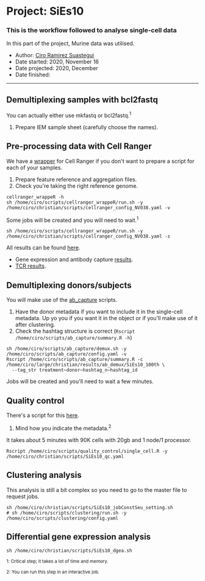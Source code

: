 # Project: SiEs10
### This is the workflow followed to analyse single-cell data
In this part of the project, Murine data was utilised.

- Author: [Ciro Ramirez Suastegui](https://github.com/cramirezs)
- Date started: 2020, November 16
- Date projected: 2020, December
- Date finished:

---

## Demultiplexing samples with bcl2fastq
You can actually either use mkfastq or bcl2fastq.<sup>1
1. Prepare IEM sample sheet (carefully choose the names).

## Pre-processing data with Cell Ranger
We have a [wrapper](https://github.com/vijaybioinfo/cellranger_wrappeR) for Cell Ranger if you don't want to prepare a script for each of your samples.
1. Prepare feature reference and aggregation files.
2. Check you're taking the right reference genome.
```
cellranger_wrappeR -h
sh /home/ciro/scripts/cellranger_wrappeR/run.sh -y /home/ciro/christian/scripts/cellranger_config_NV038.yaml -v
```
Some jobs will be created and you will need to wait.<sup>1
```
sh /home/ciro/scripts/cellranger_wrappeR/run.sh -y /home/ciro/christian/scripts/cellranger_config_NV038.yaml -s
```

All results can be found [here](https://informaticsdata.liai.org/NGS_analyses/ad_hoc/Groups/vd-vijay/cramirez/christian/raw/NV038).
- Gene expression and antibody capture [results](https://informaticsdata.liai.org/NGS_analyses/ad_hoc/Groups/vd-vijay/cramirez/christian/raw/NV038/count).
- [TCR results](https://informaticsdata.liai.org/NGS_analyses/ad_hoc/Groups/vd-vijay/cramirez/christian/raw/NV038/vdj/).

## Demultiplexing donors/subjects
You will make use of the [ab_capture](https://github.com/vijaybioinfo/ab_capture) scripts.
1. Have the donor metadata if you want to include it in the single-cell metadata. Up yo you if you want it in the object or if you'll make use of it after clustering.
2. Check the hashtag structure is correct (`Rscript /home/ciro/scripts/ab_capture/summary.R -h`)
```
sh /home/ciro/scripts/ab_capture/demux.sh -y /home/ciro/scripts/ab_capture/config.yaml -v
Rscript /home/ciro/scripts/ab_capture/summary.R -c /home/ciro/large/christian/results/ab_demux/SiEs10_100th \
  --tag_str treatment~donor~hashtag_n~hashtag_id
```
Jobs will be created and you'll need to wait a few minutes.

## Quality control
There's a script for this [here](https://github.com/vijaybioinfo/quality_control).
1. Mind how you indicate the metadata.<sup>2</sup>

It takes about 5 minutes with 90K cells with 20gb and 1 node/1 processor.
```
Rscript /home/ciro/scripts/quality_control/single_cell.R -y /home/ciro/christian/scripts/SiEs10_qc.yaml
```

## Clustering analysis
This analysis is still a bit complex so you need to go to the master file to request jobs.
```
sh /home/ciro/christian/scripts/SiEs10_jobConstSeu_setting.sh
# sh /home/ciro/scripts/clustering/run.sh -y /home/ciro/scripts/clustering/config.yaml
```

## Differential gene expression analysis
```
sh /home/ciro/christian/scripts/SiEs10_dgea.sh
```

<sup>1: Critical step; it takes a lot of time and memory.

<sup>2: You can run this step in an interactive job.

